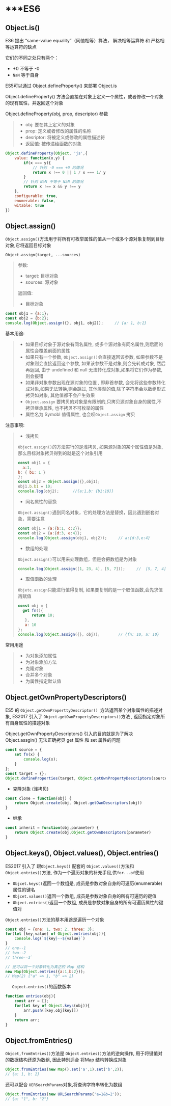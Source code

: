 # ***ES6

## Object.is()

ES6 提出 “same-value equality”（同值相等）算法， 解决相等运算符 和 严格相等运算符的缺点

它们的不同之处只有两个：

- +0 不等于 -0
- `NaN` 等于自身

ES5可以通过 Object.defineProperty() 来部署 Object.is

Object.defineProperty() 方法会直接在对象上定义一个属性，或者修改一个对象的现有属性，并返回这个对象

Object.defineProperty(obj, prop, descriptor) 参数

> - obj:  要在其上定义的对象
> - prop:  定义或者修改的属性的名称
> - desriptor: 将被定义或修改的属性描述符
> - 返回值:  被传递给函数的对象

````javascript
Object.defineProperty(Object, 'js',{
    value: function(x,y) {
        if(x === y){
            // 针对 -0 === +0 的情况
			return x !== 0 || 1 / x === 1/ y
		}
        // 针对 NaN 不等于 NaN 的情况
        return x !== x && y !== y
    },
    configurable: true,
    enumerable: false,
    witable: true
})
````





## Object.assign()

`Object.assign()`方法用于将所有可枚举属性的值从一个或多个源对象复制到目标对象,它将返回目标对象

`Object.assign(target, ...sources)`

>参数: 
>
>- target: 目标对象
>- sources: 源对象
>
>返回值:
>
>- 目标对象

```javascript
const obj1 = {a:1};
const obj2 = {b:2};
console.log(Object.assign({}, obj1, obj2));     // {a: 1, b:2}
```

基本用途:

>- 如果目标对象于源对象有同名属性, 或多个源对象有同名属性,则后面的属性会覆盖前面的属性
>- 如果只有一个参数, `Object.assign()`会直接返回该参数, 如果参数不是对象则会直接返回这个参数, 如果该参数不是对象,则会先转成对象, 然后再返回,  由于 undefined 和 null 无法转化成对象,如果将它们作为参数,则会报错
>- 如果非对象参数出现在源对象的位置 , 即非首参数, 会先将这些参数转化成对象,如果无法转换,则会跳过, 其他类型的值,除了字符串会以数组形式拷贝如对象, 其他值都不会产生效果
>- `Object.assign` 要拷贝的对象是有限制的,只拷贝源对象自身的属性,不拷贝继承属性, 也不拷贝不可枚举的属性
>- 属性名为 Symobl 值得属性, 也会呗`Object.assign` 拷贝



注意事项:

>- 浅拷贝
>
>`Object.assign()`的方法实行的是浅拷贝, 如果源对象的某个属性值是对象,那么目标对象拷贝得到的就是这个对象引用
>
>```javascript
>const obj1 = {
>	a:1,
>b: { b1: 1 }
>};
>const obj2 = Object.assign({},obj1);
>obj1.b.b1 = 10;
>console.log(obj2);      //{a:1,b: {b1:10}}
>```
>
>- 同名属性的替换
>
>`Object.assign()`遇到同名对象，它的处理方法是替换，因此遇到嵌套对象，需要注意
>
>```javascript
>const obj1 = {a:{b:1, c:2}};
>const obj2 = {a:{d:3, e:4}};
>console.log(Object.assign(obj1, obj2));     // a:{d:3,e:4}
>```
>
>- 数组的处理
>
> `Object.assign()`可以用来处理数组，但是会把数组是为对象
>
>```javascript
>console.log(Object.assign([1, 23, 4], [5, 7]));     //  [5, 7, 4]
>```
>
>- 取值函数的处理
>
>  
>
>`Objetc.assign`只能进行值得复制, 如果要复制的是一个取值函数,会先求值再赋值
>
>```javascript
>const obj = {
>	get fn(){
>		return 10;
>    },
>    a: 10
>};
>console.log(Object.assign({}, obj));        // {fn: 10, a: 10}
>```



常用用途

>- 为对象添加属性
>- 为对象添加方法
>- 克隆对象
>- 合并多个对象
>- 为属性指定默认值





## Object.getOwnPropertyDescriptors()

ES5 的 `Object.getOwnProperttyDescriptor() `方法返回某个对象属性的描述对象, ES2017 引入了 `Object.getOwnPropertyDescriptors()`方法 , 返回指定对象所有自身属性的描述对象

Object.getOwnPropertyDescriptors() 引入的目的就是为了解决 Object.assgin() 无法正确拷贝 get 属性 和 set 属性的问题

```javascript
const source = {
	set fn(x) {
	    console.log(x);
    }
};
const target = {};
Object.defineProperties(target, Object.getOwnPropertyDescriptors(source))
```

- 克隆对象 (浅拷贝)

```javascript
const clone = function(obj) {
    return Objcet.create(obj, Objcet.getOwnDescriptors(obj))
}
```

- 继承

```javascript
const inherit = function(obj,parameter) {
    return Object.create(obj,Object.getOwnDescriptors(parameter)
}
```



## Object.keys(), Object.values(), Object.entries()

ES2017 引入了 跟`Object.keys()` 配套的 `Objcet.values()`方法和 `Objcet.entries()`方法, 作为一个遍历对象的补充手段,供`for...of`使用

- `Objcet.keys()`返回一个数组是, 成员是参数对象自身的可遍历(enumerable)属性的键名
- `Objcet.values()`返回一个数组, 成员是参数对象自身的所有可遍历的键值
- `Object.entries()`返回一个数组, 成员是参数对象自身的所有可遍历属性的键值对

`Object.entries()`方法的基本用途是遍历一个对象

```javascript
const obj = {one: 1, two: 2, three: 3};
for(let [key,value] of Object.entries(obj)){
    console.log(`${key}--${value}`)
}
// one--1
// two--2
// three--3`

// 还可以将一个对象转化为真正的 Map 结构
new Map(Object.entries({a:1,b:2}));
// Map(2) {"a" => 1, "b" => 2}
```

`	Object.entries()`的函数版本

```javascript
function entries(obj){
    const arr = [];
    for(let key of Object.keys(obj)){
        arr.push([key,obj[key]])
    }
    return arr;
}
```



## Object.fromEntries()

`Objcet,fromEntries()`方法是 `Object.entries()`方法的逆向操作, 用于将键值对的数据结构还原为数组, 因此特别适合 将Map 结构转换成对象

```javascript
Object.fromEntries(new Map().set('a',1).set('b',2));
// {a: 1, b: 2}
```

还可以配合 `UERSearchParams`对象,将查询字符串转化为数组

```javascript
Object.fromEntries(new URLSearchParams('a=1&b=2'));
// {a: "1", b: "2"}
```

























